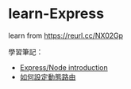 # learn-Express
learn from https://reurl.cc/NX02Gp

學習筆記：
* [Express/Node introduction](https://www.notion.so/Express-Node-introduction-4bbee69c1f0f4b5d8176feebe197d877)
* [如何設定動態路由](https://www.notion.so/6b8e459589c14bc8bff6183db41cb188)